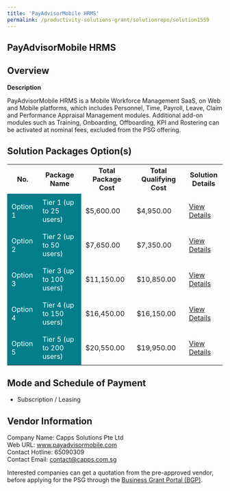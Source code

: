 ```yaml
---
title: 'PayAdvisorMobile HRMS'
permalink: /productivity-solutions-grant/solutionrepo/solution1559
---
```


## PayAdvisorMobile HRMS

## Overview

**Description**

PayAdvisorMobile HRMS is a Mobile Workforce Management SaaS, on Web and Mobile platforms, which includes Personnel, Time, Payroll, Leave, Claim and Performance Appraisal Management modules. Additional add-on modules such as Training, Onboarding, Offboarding, KPI and Rostering can be activated at nominal fees, excluded from the PSG offering.

## Solution Packages Option(s)

<table>
<tr>
<th><b>No.</b></th>
<th><b>Package Name</b></th>
<th><b>Total Package Cost</b></th>
<th><b>Total Qualifying Cost</b></th>
<th><b>Solution Details</b></th>
</tr>
<tr>
<td style='padding: 10px; background-color: #037E8A; color: #FFFFFF;'>Option 1</td>
<td style='padding: 10px; background-color: #037E8A; color: #FFFFFF;'>Tier 1 (up to 25 users)</td>
<td style='padding: 10px;'>$5,600.00</td>
<td style='padding: 10px;'>$4,950.00</td>
<td style='padding: 10px;'><a href='/images/psg/Capps_Solutions_PayAdvisorMobile_Desensitised_Annex_3_Part1.pdf' target='_blank'>View Details</a></td>
</tr>
<tr>
<td style='padding: 10px; background-color: #037E8A; color: #FFFFFF;'>Option 2</td>
<td style='padding: 10px; background-color: #037E8A; color: #FFFFFF;'>Tier 2 (up to 50 users)</td>
<td style='padding: 10px;'>$7,650.00</td>
<td style='padding: 10px;'>$7,350.00</td>
<td style='padding: 10px;'><a href='/images/psg/Capps_Solutions_PayAdvisorMobile_Desensitised_Annex_3_Part2.pdf' target='_blank'>View Details</a></td>
</tr>
<tr>
<td style='padding: 10px; background-color: #037E8A; color: #FFFFFF;'>Option 3</td>
<td style='padding: 10px; background-color: #037E8A; color: #FFFFFF;'>Tier 3 (up to 100 users)</td>
<td style='padding: 10px;'>$11,150.00</td>
<td style='padding: 10px;'>$10,850.00</td>
<td style='padding: 10px;'><a href='/images/psg/Capps_Solutions_PayAdvisorMobile_Desensitised_Annex_3_Part3.pdf' target='_blank'>View Details</a></td>
</tr>
<tr>
<td style='padding: 10px; background-color: #037E8A; color: #FFFFFF;'>Option 4</td>
<td style='padding: 10px; background-color: #037E8A; color: #FFFFFF;'>Tier 4 (up to 150 users)</td>
<td style='padding: 10px;'>$16,450.00</td>
<td style='padding: 10px;'>$16,150.00</td>
<td style='padding: 10px;'><a href='/images/psg/Capps_Solutions_PayAdvisorMobile_Desensitised_Annex_3_Part4.pdf' target='_blank'>View Details</a></td>
</tr>
<tr>
<td style='padding: 10px; background-color: #037E8A; color: #FFFFFF;'>Option 5</td>
<td style='padding: 10px; background-color: #037E8A; color: #FFFFFF;'>Tier 5 (up to 200 users)</td>
<td style='padding: 10px;'>$20,550.00</td>
<td style='padding: 10px;'>$19,950.00</td>
<td style='padding: 10px;'><a href='/images/psg/Capps_Solutions_PayAdvisorMobile_Desensitised_Annex_3_Part5.pdf' target='_blank'>View Details</a></td>
</tr>
</table>

## Mode and Schedule of Payment

 - Subscription / Leasing

## Vendor Information

 Company Name: Capps Solutions Pte Ltd <br>Web URL: www.payadvisormobile.com <br>Contact Hotline: 65090309 <br>Contact Email: contact@capps.com.sg 

Interested companies can get a quotation from the pre-approved vendor, before applying for the PSG through the <a href='https://www.businessgrants.gov.sg/' target='_blank' rel='noopener'>Business Grant Portal (BGP)</a>.

<script src="/jquery/resize-tables.js"></script>

